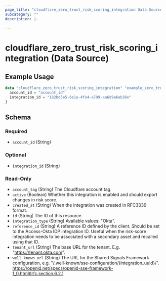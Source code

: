 ```yaml
---
page_title: "cloudflare_zero_trust_risk_scoring_integration Data Source - Cloudflare"
subcategory: ""
description: |-
  
---
```


# cloudflare_zero_trust_risk_scoring_integration (Data Source)



## Example Usage

```terraform
data "cloudflare_zero_trust_risk_scoring_integration" "example_zero_trust_risk_scoring_integration" {
  account_id = "account_id"
  integration_id = "182bd5e5-6e1a-4fe4-a799-aa6d9a6ab26e"
}
```

<!-- schema generated by tfplugindocs -->
## Schema

### Required

- `account_id` (String)

### Optional

- `integration_id` (String)

### Read-Only

- `account_tag` (String) The Cloudflare account tag.
- `active` (Boolean) Whether this integration is enabled and should export changes in risk score.
- `created_at` (String) When the integration was created in RFC3339 format.
- `id` (String) The ID of this resource.
- `integration_type` (String) Available values: "Okta".
- `reference_id` (String) A reference ID defined by the client.
Should be set to the Access-Okta IDP integration ID.
Useful when the risk-score integration needs to be associated with a secondary asset and recalled using that ID.
- `tenant_url` (String) The base URL for the tenant. E.g. "https://tenant.okta.com".
- `well_known_url` (String) The URL for the Shared Signals Framework configuration, e.g. "/.well-known/sse-configuration/{integration_uuid}/". https://openid.net/specs/openid-sse-framework-1_0.html#rfc.section.6.2.1.


